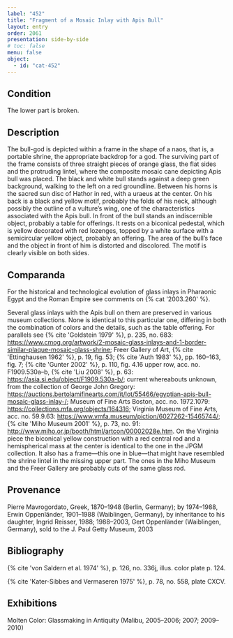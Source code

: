 ```yaml
---
label: "452"
title: "Fragment of a Mosaic Inlay with Apis Bull"
layout: entry
order: 2061
presentation: side-by-side
# toc: false
menu: false
object:
  - id: "cat-452"
---
```


## Condition

The lower part is broken.

## Description

The bull-god is depicted within a frame in the shape of a naos, that is, a portable shrine, the appropriate backdrop for a god. The surviving part of the frame consists of three straight pieces of orange glass, the flat sides and the protruding lintel, where the composite mosaic cane depicting Apis bull was placed. The black and white bull stands against a deep green background, walking to the left on a red groundline. Between his horns is the sacred sun disc of Hathor in red, with a uraeus at the center. On his back is a black and yellow motif, probably the folds of his neck, although possibly the outline of a vulture’s wing, one of the characteristics associated with the Apis bull. In front of the bull stands an indiscernible object, probably a table for offerings. It rests on a biconical pedestal, which is yellow decorated with red lozenges, topped by a white surface with a semicircular yellow object, probably an offering. The area of the bull’s face and the object in front of him is distorted and discolored. The motif is clearly visible on both sides.

## Comparanda

For the historical and technological evolution of glass inlays in Pharaonic Egypt and the Roman Empire see comments on {% cat '2003.260' %}.

Several glass inlays with the Apis bull on them are preserved in various museum collections. None is identical to this particular one, differing in both the combination of colors and the details, such as the table offering. For parallels see {% cite 'Goldstein 1979' %}, p. 235, no. 683: <https://www.cmog.org/artwork/2-mosaic-glass-inlays-and-1-border-similar-plaque-mosaic-glass-shrine>; Freer Gallery of Art, {% cite 'Ettinghausen 1962' %}, p. 19, fig. 53; {% cite 'Auth 1983' %}, pp. 160–163, fig. 7; {% cite 'Gunter 2002' %}, p. 110, fig. 4.16 upper row, acc. no. F1909.530a–b, {% cite 'Liu 2008' %}, p. 63: <https://asia.si.edu/object/F1909.530a-b/>; current whereabouts unknown, from the collection of George John Gregory: <https://auctions.bertolamifinearts.com/it/lot/55466/egyptian-apis-bull-mosaic-glass-inlay-/>; Museum of Fine Arts Boston, acc. no. 1972.1079: <https://collections.mfa.org/objects/164316>; Virginia Museum of Fine Arts, acc. no. 59.9.63: <https://www.vmfa.museum/piction/6027262-15465744/>; {% cite 'Miho Museum 2001' %}, p. 73, no. 91: <http://www.miho.or.jp/booth/html/artcon/00002028e.htm>. On the Virginia piece the biconical yellow construction with a red central rod and a hemispherical mass at the center is identical to the one in the JPGM collection. It also has a frame—this one in blue—that might have resembled the shrine lintel in the missing upper part. The ones in the Miho Museum and the Freer Gallery are probably cuts of the same glass rod.

## Provenance

Pierre Mavrogordato, Greek, 1870–1948 (Berlin, Germany); by 1974–1988, Erwin Oppenländer, 1901–1988 (Waiblingen, Germany), by inheritance to his daughter, Ingrid Reisser, 1988; 1988–2003, Gert Oppenländer (Waiblingen, Germany), sold to the J. Paul Getty Museum, 2003

## Bibliography

{% cite 'von Saldern et al. 1974' %}, p. 126, no. 336j, illus. color plate p. 124.

{% cite 'Kater-Sibbes and Vermaseren 1975' %}, p. 78, no. 558, plate CXCV.

## Exhibitions

Molten Color: Glassmaking in Antiquity (Malibu, 2005–2006; 2007; 2009–2010)